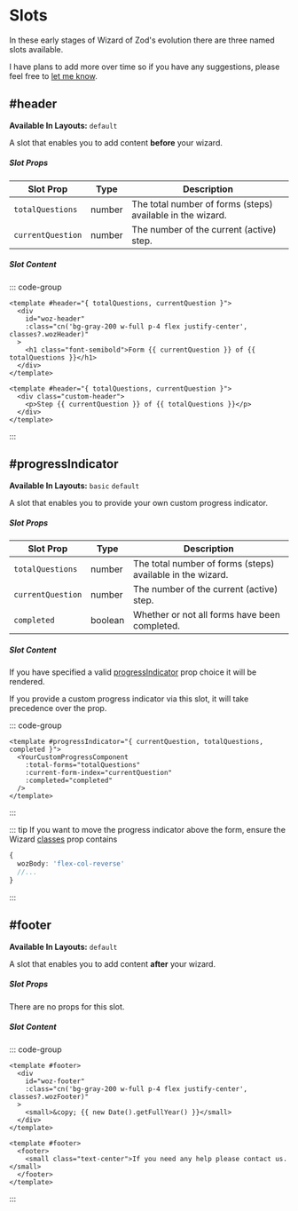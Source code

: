 # Slots

In these early stages of Wizard of Zod's evolution there are three named slots available.

I have plans to add more over time so if you have any suggestions, please feel free to [let me know](https://github.com/FullStackSimon/wizard-of-zod/discussions).

## #header

**Available In Layouts:** `default`

A slot that enables you to add content **before** your wizard.

##### Slot Props

| Slot Prop       | Type   | Description                                                |
|-----------------|--------|------------------------------------------------------------|
| `totalQuestions`  | number | The total number of forms (steps) available in the wizard. |
| `currentQuestion` | number | The number of the current (active) step.                   |

##### Slot Content

::: code-group

```vue [Fallback (Default Content)]
<template #header="{ totalQuestions, currentQuestion }">
  <div 
    id="woz-header"
    :class="cn('bg-gray-200 w-full p-4 flex justify-center', classes?.wozHeader)"
  >
    <h1 class="font-semibold">Form {{ currentQuestion }} of {{ totalQuestions }}</h1>
  </div>
</template>
```

```vue [Custom Example]
<template #header="{ totalQuestions, currentQuestion }">
  <div class="custom-header">
    <p>Step {{ currentQuestion }} of {{ totalQuestions }}</p>
  </div>
</template>
```
:::

## #progressIndicator

**Available In Layouts:** `basic` `default`

A slot that enables you to provide your own custom progress indicator.

##### Slot Props

| Slot Prop         | Type    | Description                                                |
|-------------------|---------|------------------------------------------------------------|
| `totalQuestions`  | number  | The total number of forms (steps) available in the wizard. |
| `currentQuestion` | number  | The number of the current (active) step.                   |
| `completed`       | boolean | Whether or not all forms have been completed.              |

##### Slot Content

If you have specified a valid [progressIndicator](./props.html#progressindicator) prop choice it will be rendered.

If you provide a custom progress indicator via this slot, it will take precedence over the prop.

::: code-group

```vue [Custom Example]
<template #progressIndicator="{ currentQuestion, totalQuestions, completed }">
  <YourCustomProgressComponent
    :total-forms="totalQuestions" 
    :current-form-index="currentQuestion" 
    :completed="completed" 
  />
</template>
```
:::

::: tip
If you want to move the progress indicator above the form, ensure the Wizard [classes](./props.html#classes) prop contains 
```typescript
{
  wozBody: 'flex-col-reverse'
  //...
}
```
:::

## #footer

**Available In Layouts:** `default`

A slot that enables you to add content **after** your wizard.

##### Slot Props

There are no props for this slot.

##### Slot Content

::: code-group

```vue [Fallback (Default Content)]
<template #footer>
  <div
    id="woz-footer"
    :class="cn('bg-gray-200 w-full p-4 flex justify-center', classes?.wozFooter)"
  >
    <small>&copy; {{ new Date().getFullYear() }}</small>
  </div>
</template>
```

```vue [Custom Example]
<template #footer>
  <footer>
    <small class="text-center">If you need any help please contact us.</small>
  </footer>
</template>
```
:::